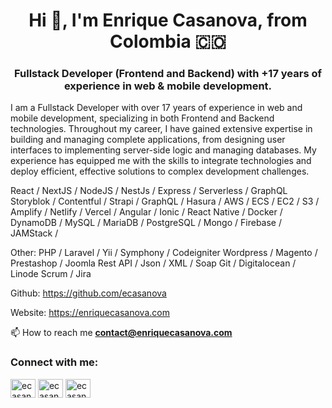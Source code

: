 <h1 align="center">Hi 👋, I'm Enrique Casanova, from Colombia 🇨🇴</h1>
<h3 align="center">
Fullstack Developer (Frontend and Backend) with +17 years of experience in web & mobile development.
</h3>
<p>
I am a Fullstack Developer with over 17 years of experience in web and mobile development, specializing in both Frontend and Backend technologies. Throughout my career, I have gained extensive expertise in building and managing complete applications, from designing user interfaces to implementing server-side logic and managing databases. My experience has equipped me with the skills to integrate technologies and deploy efficient, effective solutions to complex development challenges.</p>
<p>
React / NextJS / NodeJS / NestJs / Express / Serverless / GraphQL
Storyblok / Contentful / Strapi / GraphQL / Hasura /
AWS / ECS / EC2 / S3 / Amplify / Netlify / Vercel /
Angular / Ionic / React Native / Docker / DynamoDB /
MySQL / MariaDB / PostgreSQL / Mongo / Firebase / JAMStack / 

Other:
PHP / Laravel / Yii / Symphony / Codeigniter
Wordpress / Magento / Prestashop / Joomla
Rest API / Json / XML / Soap
Git  / Digitalocean / Linode
Scrum / Jira

Github:
https://github.com/ecasanova

Website:
https://enriquecasanova.com
  
 📫  How to reach me **contact@enriquecasanova.com**
</p>

<h3 align="left">Connect with me:</h3>
<p align="left">
<a href="https://twitter.com/ecasanovave" target="blank"><img align="center" src="https://raw.githubusercontent.com/rahuldkjain/github-profile-readme-generator/master/src/images/icons/Social/twitter.svg" alt="ecasanovave" height="30" width="40" /></a>
<a href="https://linkedin.com/in/ecasanovave" target="blank"><img align="center" src="https://raw.githubusercontent.com/rahuldkjain/github-profile-readme-generator/master/src/images/icons/Social/linked-in-alt.svg" alt="ecasanovave" height="30" width="40" /></a>
<a href="https://instagram.com/ecasanovave" target="blank"><img align="center" src="https://raw.githubusercontent.com/rahuldkjain/github-profile-readme-generator/master/src/images/icons/Social/instagram.svg" alt="ecasanovave" height="30" width="40" /></a>
</p>
